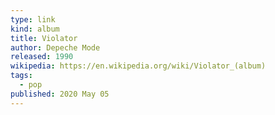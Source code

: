 ```yaml
---
type: link
kind: album
title: Violator
author: Depeche Mode
released: 1990
wikipedia: https://en.wikipedia.org/wiki/Violator_(album)
tags:
  - pop
published: 2020 May 05
---
```

